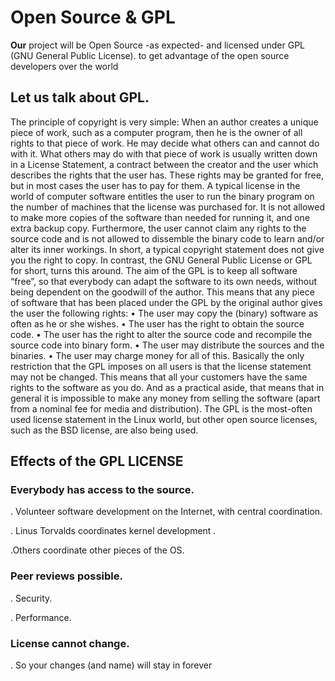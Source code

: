 # Open Source & GPL #

**Our** project will be Open Source -as expected- and licensed under GPL (GNU General Public License).
to get advantage of the open source developers over the world


## Let us talk about GPL. ##

The principle of copyright is very simple: When an author creates a unique piece of work, such as a computer program, then he is the owner of all rights to that piece of work. He may decide what others can and cannot do with it. What others may do with that piece of work is usually written down in a License Statement, a contract between the creator and the user which describes the rights that the user has. These rights may be granted for free, but in most cases the user has to pay for them. A typical license in the world of computer software entitles the user to run the binary program on the number of machines that the license was purchased for. It is not allowed to make more copies of the software than needed for running it, and one extra backup copy. Furthermore, the user cannot claim any rights to the source code and is not allowed to dissemble the binary code to learn and/or alter its inner workings. In short, a typical copyright statement does not give you the right to copy. In contrast, the GNU General Public License or GPL for short, turns this around. The aim of the GPL is to keep all software “free”, so that everybody can adapt the software to its own needs, without being dependent on the goodwill of the author. This means that any piece of software that has been placed under the GPL by the original author gives the user the following rights: • The user may copy the (binary) software as often as he or she wishes. • The user has the right to obtain the source code. • The user has the right to alter the source code and recompile the source code into binary form. • The user may distribute the sources and the binaries. • The user may charge money for all of this. Basically the only restriction that the GPL imposes on all users is that the license statement may not be changed. This means that all your customers have the same rights to the software as you do. And as a practical aside, that means that in general it is impossible to make any money from selling the software (apart from a nominal fee for media and distribution). The GPL is the most-often used license statement in the Linux world, but other open source licenses, such as the BSD license, are also being used.

## Effects of the GPL LICENSE ##

### Everybody has access to the source. ###
. Volunteer software development on the Internet, with central coordination.

. Linus Torvalds coordinates kernel development .

.Others coordinate other pieces of the OS.

### Peer reviews possible. ###
. Security.

. Performance.
### License cannot change. ###
. So your changes (and name) will stay in forever